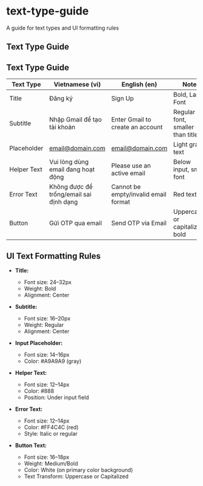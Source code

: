 # text-type-guide

A guide for text types and UI formatting rules

## Text Type Guide

## Text Type Guide

| Text Type   | Vietnamese (vi)                         | English (en)                         | Note                             |
| ----------- | --------------------------------------- | ------------------------------------ | -------------------------------- |
| Title       | Đăng ký                                 | Sign Up                              | Bold, Large Font                 |
| Subtitle    | Nhập Gmail để tạo tài khoản             | Enter Gmail to create an account     | Regular font, smaller than title |
| Placeholder | email@domain.com                        | email@domain.com                     | Light gray text                  |
| Helper Text | Vui lòng dùng email đang hoạt động      | Please use an active email           | Below input, small font          |
| Error Text  | Không được để trống/email sai định dạng | Cannot be empty/invalid email format | Red text                         |
| Button      | Gửi OTP qua email                       | Send OTP via Email                   | Uppercase or capitalized, bold   |

## UI Text Formatting Rules

- **Title:**

  - Font size: 24–32px
  - Weight: Bold
  - Alignment: Center

- **Subtitle:**

  - Font size: 16–20px
  - Weight: Regular
  - Alignment: Center

- **Input Placeholder:**
  - Font size: 14–16px
  - Color: #A9A9A9 (gray)
- **Helper Text:**

  - Font size: 12–14px
  - Color: #888
  - Position: Under input field

- **Error Text:**

  - Font size: 12–14px
  - Color: #FF4C4C (red)
  - Style: Italic or regular

- **Button Text:**
  - Font size: 16–18px
  - Weight: Medium/Bold
  - Color: White (on primary color background)
  - Text Transform: Uppercase or Capitalized
